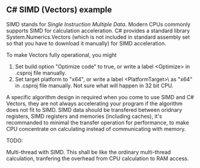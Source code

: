 ## C# SIMD (Vectors) example

SIMD stands for *Single Instruction Multiple Data*.
Modern CPUs commonly supports SIMD for calculation acceleration. C# provides a standard library System.Numerics.Vectors (which is not included in standard assembly set so that you have to download it manually) for SIMD acceleration.

To make Vectors fully operational, you might
1. Set build option "Optimize code" to true, or write a label \<Optimize\> in .csproj file manually.
2. Set target platform to "x64", or write a label \<PlatformTarget>\ as "x64" in .csproj file manually. Not sure what will happen in 32 bit CPU.

A specific algorithm design in required when you come to use SIMD and C# Vectors, they are not always accelerating your program if the algorithm does not fit to SIMD. SIMD data should be transfered between oridnary registers, SIMD registers and memories (including caches), it's recommanded to minimal the transfer operation for performance, to make CPU concentrate on calculating instead of communicating with memory.

TODO:

Multi-thread with SIMD. This shall be like the ordinary multi-thread calculation, tranfering the overhead from CPU calculation to RAM access.

